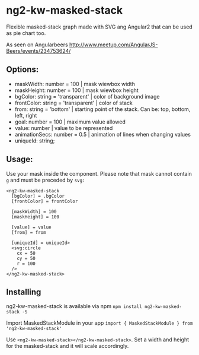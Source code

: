 # ng2-kw-masked-stack

Flexible masked-stack graph made with SVG ang Angular2 that can be used as pie chart too.

As seen on Angularbeers http://www.meetup.com/AngularJS-Beers/events/234753624/



## Options:
* maskWidth: number = 100             | mask wiewbox width
* maskHeight: number = 100            | mask wiewbox height
* bgColor: string = 'transparent'     | color of background image
* frontColor: string = 'transparent'  | color of stack
* from: string = 'bottom'             | starting point of the stack. Can be: top, bottom, left, right
* goal: number = 100                  | maximum value allowed
* value: number                       | value to be represented
* animationSecs: number = 0.5         | animation of lines when changing values
* uniqueId: string;



## Usage:
Use your mask inside the component.
Please note that mask cannot contain `g` and must be preceded by `svg:`
```
<ng2-kw-masked-stack
  [bgColor] = .bgColor
  [frontColor] = frontColor
  
  [maskWidth] = 100
  [maskHeight] = 100

  [value] = value
  [from] = from

  [uniqueId] = uniqueId>
  <svg:circle
    cx = 50
    cy = 50
    r = 100
  />
</ng2-kw-masked-stack>
```



## Installing
ng2-kw-masked-stack is available via npm
`npm install ng2-kw-masked-stack -S`

Import MaskedStackModule in your app
`import { MaskedStackModule } from 'ng2-kw-masked-stack'`

Use `<ng2-kw-masked-stack></ng2-kw-masked-stack>`.
Set a width and height for the masked-stack and it will scale accordingly.